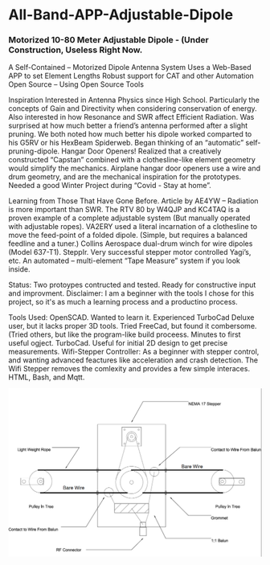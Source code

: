 # All-Band-APP-Adjustable-Dipole
### Motorized 10-80 Meter Adjustable Dipole - (Under Construction, Useless Right Now.

A Self-Contained – Motorized Dipole Antenna System
Uses a Web-Based APP to set Element Lengths
Robust support for CAT and other Automation
Open Source – Using Open Source Tools

Inspiration
Interested in Antenna Physics since High School.
Particularly the concepts of Gain and Directivity when considering  conservation of energy.
Also interested in how Resonance and SWR  affect Efficient Radiation.
Was surprised at how much better a friend’s antenna performed after a slight pruning.
We both noted how much better his dipole worked comparted to his G5RV or his HexBeam Spiderweb.
Began thinking of an “automatic” self-pruning-dipole.
Hangar Door Openers!  Realized that a creatively constructed “Capstan” combined with a clothesline-like element geometry would simplify the mechanics.
Airplane hangar door openers use a wire and drum geometry, and are the mechanical inspiration for the prototypes.
Needed a good Winter Project during “Covid - Stay at home”.

Learning from Those That Have Gone Before.
Article by AE4YW – Radiation is more important than SWR.
The RTV 80 by W4QJP and KC4TAQ  is a proven example of a complete adjustable system (But manually operated with adjustable ropes).
VA2ERY used a literal incarnation of a clothesline to move the feed-point of a folded dipole.
(Simple, but requires a balanced feedline and a tuner.)
Collins Aerospace dual-drum winch for wire dipoles (Model 637-T1).
SteppIr.  Very successful stepper motor controlled Yagi’s, etc.
An automated – multi-element “Tape Measure” system if you look inside.


Status:  Two protoypes contructed and tested.  Ready for constructive input and improvment.
Disclaimer:  I am a beginner with the tools I chose for this project, so it's as much a learning process and a productino process.

Tools Used:
OpenSCAD.  Wanted to learn it.  Experienced TurboCad Deluxe user, but it lacks proper 3D tools.
Tried FreeCad, but found it combersome.  (Tried others, but like the program-like build proceess.  Minutes to first useful ogject.
TurboCad.  Useful for initial 2D design to get precise measurements.
Wifi-Stepper Controller:  As a beginner with stepper control, and wanting advanced feactures like acceleration and crash detection.
The Wifi Stepper removes the comlexity and provides a few simple interaces.  HTML, Bash, and Mqtt.

![All Band Adjustable Dipole](https://github.com/AD0MZ/All-Band-APP-Adjustable-Dipole/blob/main/Collateral/1.%20%20Initial%20Concept.png)



